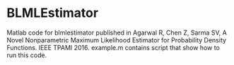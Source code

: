 # BLMLEstimator
Matlab code for blmlestimator published in Agarwal R, Chen Z, Sarma SV, A Novel Nonparametric Maximum Likelihood Estimator for Probability Density Functions. IEEE TPAMI 2016.
example.m contains script that show how to run this code.
